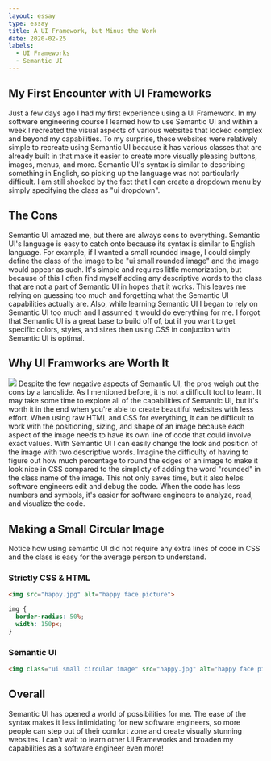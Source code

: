 ```yaml
---
layout: essay
type: essay
title: A UI Framework, but Minus the Work
date: 2020-02-25
labels:
  - UI Frameworks
  - Semantic UI
---
```

## My First Encounter with UI Frameworks
Just a few days ago I had my first experience using a UI Framework.  In my software engineering course I learned how to use Semantic UI and within a week I recreated the visual aspects of various websites that looked complex and beyond my capabilities.  To my surprise, these websites were relatively simple to recreate using Semantic UI because it has various classes that are already built in that make it easier to create more visually pleasing buttons, images, menus, and more.  Semantic UI's syntax is similar to describing something in English, so picking up the language was not particularly difficult.  I am still shocked by the fact that I can create a dropdown menu by simply specifying the class as "ui dropdown".

## The Cons
Semantic UI amazed me, but there are always cons to everything.  Semantic UI's language is easy to catch onto because its syntax is similar to English language.  For example, if I wanted a small rounded image, I could simply define the class of the image to be "ui small rounded image" and the image would appear as such.  It's simple and requires little memorization, but because of this I often find myself adding any descriptive words to the class that are not a part of Semantic UI in hopes that it works.  This leaves me relying on guessing too much and forgetting what the Semantic UI capabilities actually are.  Also, while learning Semantic UI I began to rely on Semantic UI too much and I assumed it would do everything for me.  I forgot that Semantic UI is a great base to build off of, but if you want to get specific colors, styles, and sizes then using CSS in conjuction with Semantic UI is optimal.

## Why UI Framworks are Worth It
<img class="ui small right floated rounded image" src="http://www.hillinvestmentgroup.com/wordpress/wp-content/uploads/2019/02/ComplexityElegantSimplicity_HiRes-1024x779.jpg">
Despite the few negative aspects of Semantic UI, the pros weigh out the cons by a landslide.  As I mentioned before, it is not a difficult tool to learn.  It may take some time to explore all of the capabilities of Semantic UI, but it's worth it in the end when you're able to create beautiful websites with less effort.  When using raw HTML and CSS for everything, it can be difficult to work with the positioning, sizing, and shape of an image because each aspect of the image needs to have its own line of code that could involve exact values.  With Semantic UI I can easily change the look and position of the image with two descriptive words.  Imagine the difficulty of having to figure out how much percentage to round the edges of an image to make it look nice in CSS compared to the simplicty of adding the word "rounded" in the class name of the image.  This not only saves time, but it also helps software engineers edit and debug the code.  When the code has less numbers and symbols, it's easier for software engineers to analyze, read, and visualize the code.

## Making a Small Circular Image
Notice how using semantic UI did not require any extra lines of code in CSS and the class is easy for the average person to understand.

### Strictly CSS & HTML
```html
<img src="happy.jpg" alt="happy face picture">
```
```css
img {
  border-radius: 50%;
  width: 150px;
}
```

### Semantic UI
```html
<img class="ui small circular image" src="happy.jpg" alt="happy face picture">
```

## Overall
Semantic UI has opened a world of possibilities for me.  The ease of the syntax makes it less intimidating for new software engineers, so more people can step out of their comfort zone and create visually stunning websites.  I can't wait to learn other UI Frameworks and broaden my capabilities as a software engineer even more! 
